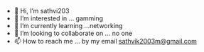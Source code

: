 - 👋 Hi, I’m sathvi203
- 👀 I’m interested in ... gamming
- 🌱 I’m currently learning ...networking
- 💞️ I’m looking to collaborate on ... no one
- 📫 How to reach me ... by my email
sathvik2003m@gmail.com
<!---
sathvi203/sathvi203 is a ✨ special ✨ repository because its `README.md` (this file) appears on your GitHub profile.
You can click the Preview link to take a look at your changes.
--->
